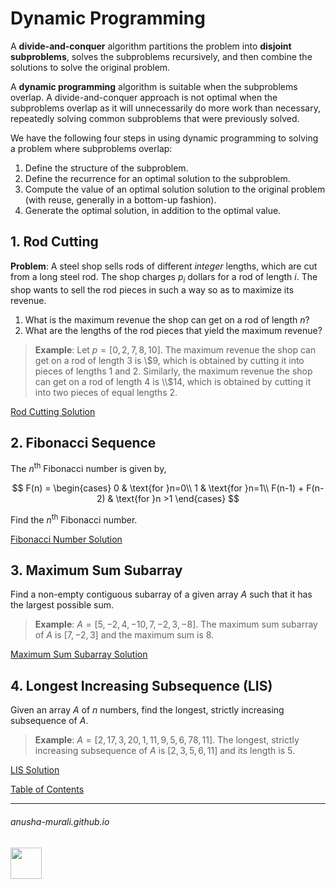 # Dynamic Programming

A **divide-and-conquer** algorithm partitions the problem into **disjoint subproblems**, solves the subproblems recursively, and then combine the solutions to solve the original problem. 

A **dynamic programming** algorithm is suitable when the subproblems overlap. A divide-and-conquer approach is not optimal when the subproblems overlap as it will unnecessarily do more work than necessary, repeatedly solving common subproblems that were previously solved. 

We have the following four steps in using dynamic programming to solving a problem where subproblems overlap:
1. Define the structure of the subproblem.
2. Define the recurrence for an optimal solution to the subproblem.
3. Compute the value of an optimal solution solution to the original problem (with reuse, generally in a bottom-up fashion).
4. Generate the optimal solution, in addition to the optimal value.


## 1. Rod Cutting

**Problem**: A steel shop sells rods of different *integer* lengths, which are cut from a long steel rod. The shop charges $p_i$ dollars for a rod of length $i$. The shop wants to sell the rod pieces in such a way so as to maximize its revenue.
1. What is the maximum revenue the shop can get on a rod of length $n$?
2. What are the lengths of the rod pieces that yield the maximum revenue?

> **Example**: Let $p = [0, 2, 7, 8, 10]$. The maximum revenue the shop can get on a rod of length 3 is \\$9, which is obtained by cutting it into pieces of lengths 1 and 2. Similarly, the maximum revenue the shop can get on a rod of length 4 is \\$14, which is obtained by cutting it into two pieces of equal lengths 2. 

[Rod Cutting Solution](./rod_cutting.md)


## 2. Fibonacci Sequence

The $n^{\text{th}}$ Fibonacci number is given by,

$$
F(n) = 
\begin{cases}
0 & \text{for }n=0\\
1 & \text{for }n=1\\
F(n-1) + F(n-2) & \text{for }n >1
\end{cases}
$$

Find the $n^{\text{th}}$ Fibonacci number.

[Fibonacci Number Solution](./fibonacci.md)


## 3. Maximum Sum Subarray

Find a non-empty contiguous subarray of a given array $A$ such that it has the largest possible sum.

> **Example**: $A = [5, -2, 4, -10,  7, -2, 3, -8]$. The maximum sum subarray of $A$ is $[7, -2, 3]$ and the maximum sum is 8.

[Maximum Sum Subarray Solution](./max_sum_subarray.md)


## 4. Longest Increasing Subsequence (LIS)

Given an array $A$ of $n$ numbers, find the longest, strictly increasing subsequence of $A$.

> **Example**: $A = [2, 17, 3, 20, 1, 11, 9, 5, 6, 78, 11]$. The longest, strictly increasing subsequence of $A$ is $[2, 3, 5, 6, 11]$ and its length is 5.

[LIS Solution](./lis.md)

[Table of Contents](./index.md)

* * *
###### anusha-murali.github.io

<img src="https://github.com/anusha-murali/anusha-murali.github.io/assets/111596338/639243aa-2857-4595-a65a-7852762bb002" width="50" height="50"/>

